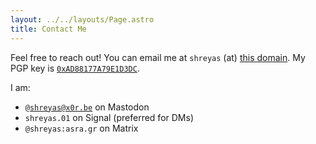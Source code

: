 ```yaml
---
layout: ../../layouts/Page.astro
title: Contact Me
---
```


Feel free to reach out! You can email me at `shreyas` (at) [this domain](https://shreyasminocha.me). My PGP key is [`0xAD88177A79E1D3DC`](/contact/pgp/0xAD88177A79E1D3DC.asc).

I am:

-   [`@shreyas@x0r.be`](https://x0r.be/@shreyas) on Mastodon
-   `shreyas.01` on Signal (preferred for DMs)
-   `@shreyas:asra.gr` on Matrix
